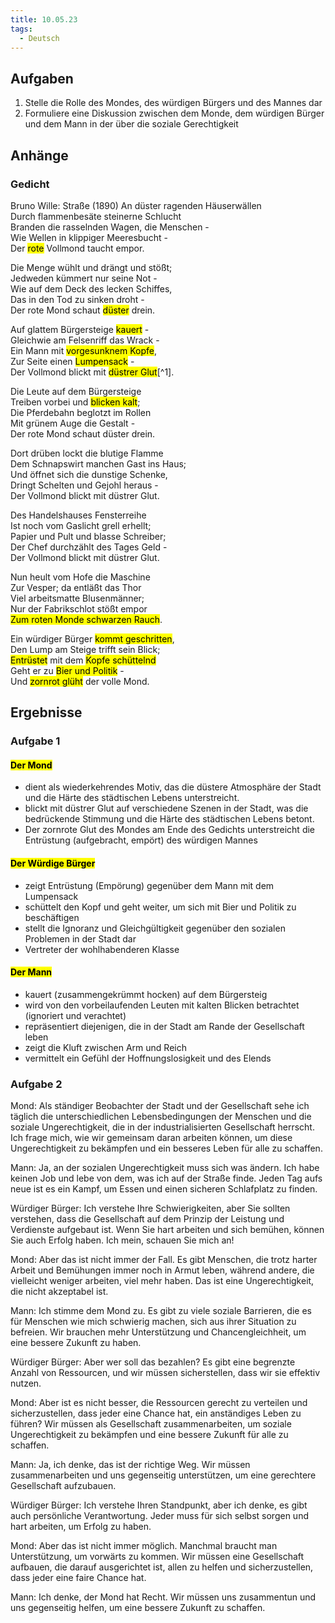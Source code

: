 ```yaml
---
title: 10.05.23
tags:
  - Deutsch
---
```


## Aufgaben

1. Stelle die Rolle des Mondes, des würdigen Bürgers und des Mannes dar
2. Formuliere eine Diskussion zwischen dem Monde, dem würdigen Bürger und dem Mann in der über die soziale Gerechtigkeit 

## Anhänge

### Gedicht

Bruno Wille: Straße (1890)
An düster ragenden Häuserwällen  
Durch flammenbesäte steinerne Schlucht  
Branden die rasselnden Wagen, die Menschen -  
Wie Wellen in klippiger Meeresbucht -  
Der <mark class="hltr-pink">rote</mark> Vollmond taucht empor.  
  
Die Menge wühlt und drängt und stößt;  
Jedweden kümmert nur seine Not -  
Wie auf dem Deck des lecken Schiffes,  
Das in den Tod zu sinken droht -  
Der rote Mond schaut <mark class="hltr-pink">düster</mark> drein.  
  
Auf glattem Bürgersteige <mark class="hltr-blue">kauert</mark> -  
Gleichwie am Felsenriff das Wrack -  
Ein Mann mit <mark class="hltr-blue">vorgesunknem Kopfe</mark>,  
Zur Seite einen <mark class="hltr-blue">Lumpensack</mark> -  
Der Vollmond blickt mit <mark class="hltr-pink">düstrer Glut</mark>[^1]. 
  
Die Leute auf dem Bürgersteige  
Treiben vorbei und <mark class="hltr-blue">blicken kalt</mark>;  
Die Pferdebahn beglotzt im Rollen  
Mit grünem Auge die Gestalt -  
Der rote Mond schaut düster drein.  
  
Dort drüben lockt die blutige Flamme  
Dem Schnapswirt manchen Gast ins Haus;  
Und öffnet sich die dunstige Schenke,  
Dringt Schelten und Gejohl heraus -  
Der Vollmond blickt mit düstrer Glut.  
  
Des Handelshauses Fensterreihe  
Ist noch vom Gaslicht grell erhellt;  
Papier und Pult und blasse Schreiber;  
Der Chef durchzählt des Tages Geld -  
Der Vollmond blickt mit düstrer Glut.  
  
Nun heult vom Hofe die Maschine  
Zur Vesper; da entläßt das Thor  
Viel arbeitsmatte Blusenmänner;  
Nur der Fabrikschlot stößt empor  
<mark class="hltr-pink">Zum roten Monde schwarzen Rauch</mark>.  
  
Ein würdiger Bürger <mark class="hltr-orange">kommt geschritten</mark>,  
Den Lump am Steige trifft sein Blick;  
<mark class="hltr-orange">Entrüstet</mark> mit dem <mark class="hltr-orange">Kopfe schüttelnd</mark>  
Geht er zu <mark class="hltr-orange">Bier und Politik</mark> -  
Und <mark class="hltr-pink">zornrot glüht</mark> der volle Mond.

## Ergebnisse

### Aufgabe 1

#### <mark class="hltr-pink">Der Mond</mark>

- dient als wiederkehrendes Motiv, das die düstere Atmosphäre der Stadt und die Härte des städtischen Lebens unterstreicht.
- blickt mit düstrer Glut auf verschiedene Szenen in der Stadt, was die bedrückende Stimmung und die Härte des städtischen Lebens betont.
- Der zornrote Glut des Mondes am Ende des Gedichts unterstreicht die Entrüstung (aufgebracht, empört) des würdigen Mannes

#### <mark class="hltr-orange">Der Würdige Bürger</mark>

- zeigt Entrüstung (Empörung) gegenüber dem Mann mit dem Lumpensack
- schüttelt den Kopf und geht weiter, um sich mit Bier und Politik zu beschäftigen
- stellt die Ignoranz und Gleichgültigkeit gegenüber den sozialen Problemen in der Stadt dar
- Vertreter der wohlhabenderen Klasse

#### <mark class="hltr-blue">Der Mann</mark>

- kauert (zusammengekrümmt hocken) auf dem Bürgersteig
- wird von den vorbeilaufenden Leuten mit kalten Blicken betrachtet (ignoriert und verachtet)
- repräsentiert diejenigen, die in der Stadt am Rande der Gesellschaft leben
- zeigt die Kluft zwischen Arm und Reich
- vermittelt ein Gefühl der Hoffnungslosigkeit und des Elends

### Aufgabe 2

Mond: Als ständiger Beobachter der Stadt und der Gesellschaft sehe ich täglich die unterschiedlichen Lebensbedingungen der Menschen und die soziale Ungerechtigkeit, die in der industrialisierten Gesellschaft herrscht. Ich frage mich, wie wir gemeinsam daran arbeiten können, um diese Ungerechtigkeit zu bekämpfen und ein besseres Leben für alle zu schaffen.

Mann: Ja, an der sozialen Ungerechtigkeit muss sich was ändern. Ich habe keinen Job und lebe von dem, was ich auf der Straße finde. Jeden Tag aufs neue ist es ein Kampf, um Essen und einen sicheren Schlafplatz zu finden.

Würdiger Bürger: Ich verstehe Ihre Schwierigkeiten, aber Sie sollten verstehen, dass die Gesellschaft auf dem Prinzip der Leistung und Verdienste aufgebaut ist. Wenn Sie hart arbeiten und sich bemühen, können Sie auch Erfolg haben. Ich mein, schauen Sie mich an!

Mond: Aber das ist nicht immer der Fall. Es gibt Menschen, die trotz harter Arbeit und Bemühungen immer noch in Armut leben, während andere, die vielleicht weniger arbeiten, viel mehr haben. Das ist eine Ungerechtigkeit, die nicht akzeptabel ist.

Mann: Ich stimme dem Mond zu. Es gibt zu viele soziale Barrieren, die es für Menschen wie mich schwierig machen, sich aus ihrer Situation zu befreien. Wir brauchen mehr Unterstützung und Chancengleichheit, um eine bessere Zukunft zu haben.

Würdiger Bürger: Aber wer soll das bezahlen? Es gibt eine begrenzte Anzahl von Ressourcen, und wir müssen sicherstellen, dass wir sie effektiv nutzen.

Mond: Aber ist es nicht besser, die Ressourcen gerecht zu verteilen und sicherzustellen, dass jeder eine Chance hat, ein anständiges Leben zu führen? Wir müssen als Gesellschaft zusammenarbeiten, um soziale Ungerechtigkeit zu bekämpfen und eine bessere Zukunft für alle zu schaffen.

Mann: Ja, ich denke, das ist der richtige Weg. Wir müssen zusammenarbeiten und uns gegenseitig unterstützen, um eine gerechtere Gesellschaft aufzubauen.

Würdiger Bürger: Ich verstehe Ihren Standpunkt, aber ich denke, es gibt auch persönliche Verantwortung. Jeder muss für sich selbst sorgen und hart arbeiten, um Erfolg zu haben.

Mond: Aber das ist nicht immer möglich. Manchmal braucht man Unterstützung, um vorwärts zu kommen. Wir müssen eine Gesellschaft aufbauen, die darauf ausgerichtet ist, allen zu helfen und sicherzustellen, dass jeder eine faire Chance hat.

Mann: Ich denke, der Mond hat Recht. Wir müssen uns zusammentun und uns gegenseitig helfen, um eine bessere Zukunft zu schaffen.